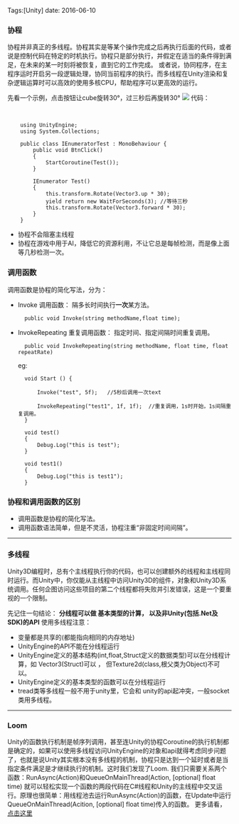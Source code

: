 Tags:[Unity]  date: 2016-06-10 

### 协程
协程并非真正的多线程。协程其实是等某个操作完成之后再执行后面的代码，或者说是控制代码在特定的时机执行。协程只是部分执行，并假定在适当的条件得到满足，在未来的某一时刻将被恢复，直到它的工作完成。
或者说，协同程序，在主程序运时开启另一段逻辑处理，协同当前程序的执行。而多线程在Unity渲染和复杂逻辑运算时可以高效的使用多核CPU，帮助程序可以更高效的运行。

先看一个示例，点击按钮让cube旋转30°，过三秒后再旋转30°
![](http://ojynuthay.bkt.clouddn.com/unity%E5%8D%8F%E7%A8%8B.png)
代码：

​<!-- more -->    

        using UnityEngine;
        using System.Collections;
        
        public class IEnumeratorTest : MonoBehaviour {
            public void BtnClick()
            {
                StartCoroutine(Test());
            }
        
            IEnumerator Test()
            {
                this.transform.Rotate(Vector3.up * 30);
                yield return new WaitForSeconds(3); //等待三秒
                this.transform.Rotate(Vector3.forward * 30);
            }
        }

* 协程不会阻塞主线程
* 协程在游戏中用于AI，降低它的资源利用，不让它总是每帧检测，而是像上面等几秒检测一次。


### 调用函数
调用函数是协程的简化写法，分为：

* Invoke 调用函数： 隔多长时间执行**一次**某方法。

        public void Invoke(string methodName,float time);

* InvokeRepeating 重复调用函数： 指定时间、指定间隔时间重复调用。

        public void InvokeRepeating(string methodName, float time, float repeatRate)
    eg:

    	void Start () {
		
    	    Invoke("test", 5f);   //5秒后调用一次text
		
    	    InvokeRepeating("test1", 1f, 1f);  //重复调用，1s时开始，1s间隔重复调用。
    	}
    	
    	void test()
    	{
    	    Debug.Log("this is test");
    	}
    	
    	void test1()
    	{
    	    Debug.Log("this is test1");
    	}

### 协程和调用函数的区别

* 调用函数是协程的简化写法。
* 调用函数语法简单，但是不灵活，协程注重“非固定时间间隔”。

---

### 多线程
Unity3D编程时，总有个主线程执行你的代码，也可以创建额外的线程和主线程同时运行。而Unity中，你仅能从主线程中访问Unity3D的组件，对象和Unity3D系统调用。任何企图访问这些项目的第二个线程都将失败并引发错误，这是一个要重视的一个限制。

先记住一句结论：
 **分线程可以做 基本类型的计算， 以及非Unity(包括.Net及SDK)的API** 
使用多线程注意：

* 变量都是共享的(都能指向相同的内存地址)
* UnityEngine的API不能在分线程运行
* UnityEngine定义的基本结构(int,float,Struct定义的数据类型)可以在分线程计算，如 Vector3(Struct)可以 ， 但Texture2d(class,根父类为Object)不可以。
* UnityEngine定义的基本类型的函数可以在分线程运行
* tread类等多线程一般不用于unity里，它会和 unity的api起冲突，一般socket类用多线程。

---

### Loom
Unity的函数执行机制是帧序列调用，甚至连Unity的协程Coroutine的执行机制都是确定的，如果可以使用多线程访问UnityEngine的对象和api就得考虑同步问题了，也就是说Unity其实根本没有多线程的机制，协程只是达到一个延时或者是当指定条件满足是才继续执行的机制。这时我们发现了Loom.
我们只需要关系两个函数：RunAsync(Action)和QueueOnMainThread(Action, [optional] float time) 就可以轻松实现一个函数的两段代码在C#线程和Unity的主线程中交叉运行。原理也很简单：用线程池去运行RunAsync(Action)的函数，在Update中运行QueueOnMainThread(Acition, [optional] float time)传入的函数。
更多请看，[点击这里](http://blog.csdn.net/sgnyyy/article/details/41779451)